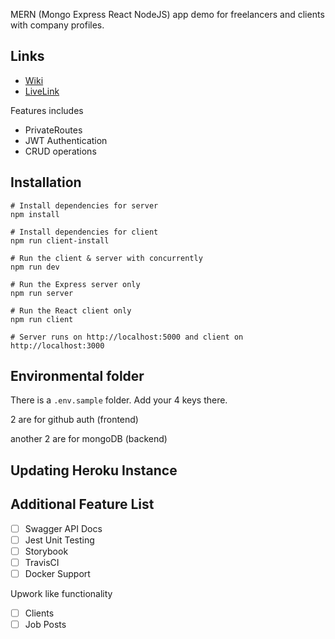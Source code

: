 MERN (Mongo Express React NodeJS) app demo for freelancers and clients with company profiles.

## Links

- [Wiki](https://github.com/vincentntang/MERN-Redux-SocialDevs/wiki)
- [LiveLink](socialdevs.herokuapp.com)

Features includes

- PrivateRoutes
- JWT Authentication
- CRUD operations

## Installation

```
# Install dependencies for server
npm install

# Install dependencies for client
npm run client-install

# Run the client & server with concurrently
npm run dev

# Run the Express server only
npm run server

# Run the React client only
npm run client

# Server runs on http://localhost:5000 and client on http://localhost:3000
```

## Environmental folder

There is a `.env.sample` folder. Add your 4 keys there.

2 are for github auth (frontend)

another 2 are for mongoDB (backend)

## Updating Heroku Instance

## Additional Feature List

- [ ] Swagger API Docs
- [ ] Jest Unit Testing
- [ ] Storybook
- [ ] TravisCI
- [ ] Docker Support

Upwork like functionality

- [ ] Clients
- [ ] Job Posts
